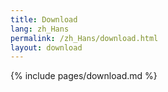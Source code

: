 ```yaml
---
title: Download
lang: zh_Hans
permalink: /zh_Hans/download.html
layout: download
---
```


{% include pages/download.md %}
